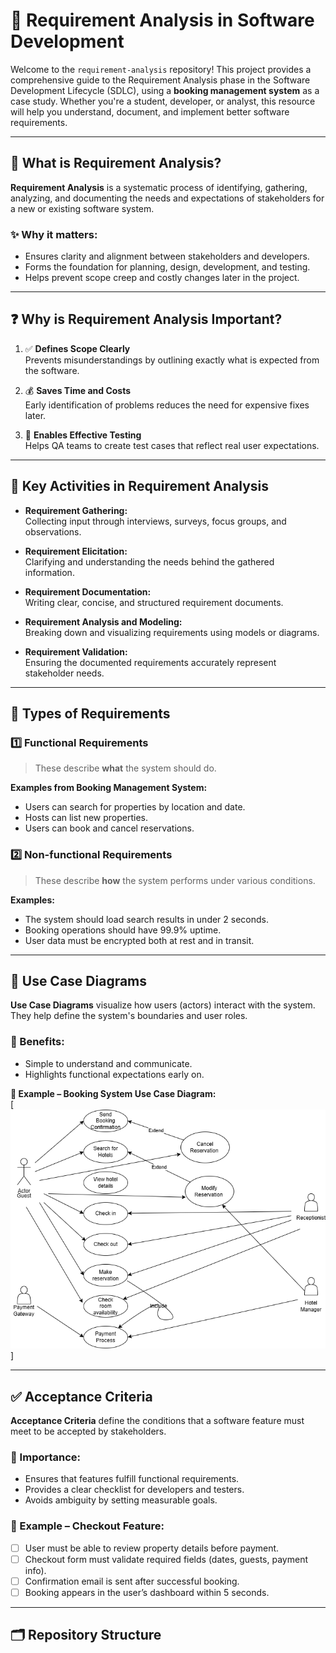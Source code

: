 # 📘 Requirement Analysis in Software Development

Welcome to the `requirement-analysis` repository! This project provides a comprehensive guide to the Requirement Analysis phase in the Software Development Lifecycle (SDLC), using a **booking management system** as a case study. Whether you're a student, developer, or analyst, this resource will help you understand, document, and implement better software requirements.

---

## 🧠 What is Requirement Analysis?

**Requirement Analysis** is a systematic process of identifying, gathering, analyzing, and documenting the needs and expectations of stakeholders for a new or existing software system.

### ✨ Why it matters:
- Ensures clarity and alignment between stakeholders and developers.
- Forms the foundation for planning, design, development, and testing.
- Helps prevent scope creep and costly changes later in the project.

---

## ❓ Why is Requirement Analysis Important?

1. ✅ **Defines Scope Clearly**  
   Prevents misunderstandings by outlining exactly what is expected from the software.

2. 💰 **Saves Time and Costs**  
   Early identification of problems reduces the need for expensive fixes later.

3. 🧪 **Enables Effective Testing**  
   Helps QA teams to create test cases that reflect real user expectations.

---

## 🔑 Key Activities in Requirement Analysis

- **Requirement Gathering:**  
  Collecting input through interviews, surveys, focus groups, and observations.

- **Requirement Elicitation:**  
  Clarifying and understanding the needs behind the gathered information.

- **Requirement Documentation:**  
  Writing clear, concise, and structured requirement documents.

- **Requirement Analysis and Modeling:**  
  Breaking down and visualizing requirements using models or diagrams.

- **Requirement Validation:**  
  Ensuring the documented requirements accurately represent stakeholder needs.

---

## 📂 Types of Requirements

### 1️⃣ Functional Requirements

> These describe **what** the system should do.

**Examples from Booking Management System:**
- Users can search for properties by location and date.
- Hosts can list new properties.
- Users can book and cancel reservations.

### 2️⃣ Non-functional Requirements

> These describe **how** the system performs under various conditions.

**Examples:**
- The system should load search results in under 2 seconds.
- Booking operations should have 99.9% uptime.
- User data must be encrypted both at rest and in transit.

---

## 🧾 Use Case Diagrams

**Use Case Diagrams** visualize how users (actors) interact with the system. They help define the system's boundaries and user roles.

### 🎯 Benefits:
- Simple to understand and communicate.
- Highlights functional expectations early on.

**📌 Example – Booking System Use Case Diagram:**  
[![Case Diagram](assets/alx-booking-uc.png)]

---

## ✅ Acceptance Criteria

**Acceptance Criteria** define the conditions that a software feature must meet to be accepted by stakeholders.

### 📌 Importance:
- Ensures that features fulfill functional requirements.
- Provides a clear checklist for developers and testers.
- Avoids ambiguity by setting measurable goals.

### 🧾 Example – Checkout Feature:

- [ ] User must be able to review property details before payment.
- [ ] Checkout form must validate required fields (dates, guests, payment info).
- [ ] Confirmation email is sent after successful booking.
- [ ] Booking appears in the user’s dashboard within 5 seconds.

---

## 🗂️ Repository Structure

